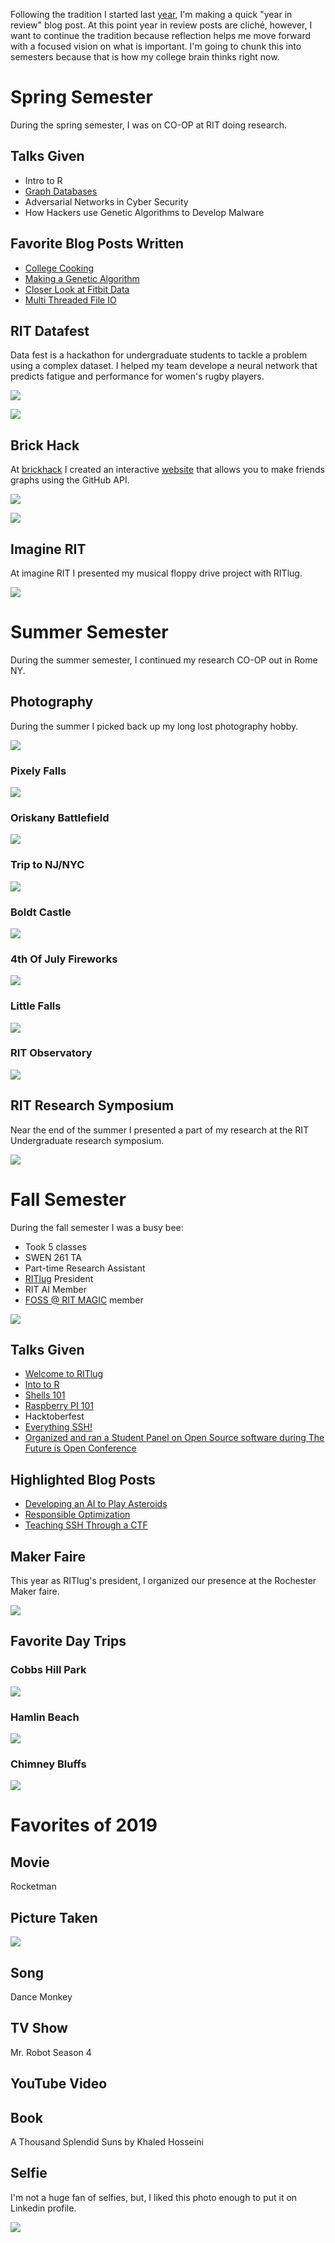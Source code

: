 Following the tradition I started last
[year](https://jrtechs.net/other/2018-in-review), I'm making a quick
"year in review" blog post. At this point year in review posts are
cliché, however, I want to continue the tradition because reflection
helps me move forward with a focused vision on what is important.  I'm
going to chunk this into semesters because that is how my college
brain thinks right now.  

# Spring Semester

During the spring semester, I was on CO-OP at RIT doing research.  

## Talks Given

- Intro to R
- [Graph Databases](https://ritlug.com/talks/2019/03/01/graph-databases/)
- Adversarial Networks in Cyber Security
- How Hackers use Genetic Algorithms to Develop Malware

## Favorite Blog Posts Written

- [College Cooking](https://jrtechs.net/other/college-cookbook)
- [Making a Genetic Algorithm](https://jrtechs.net/data-science/lets-build-a-genetic-algorithm)
- [Closer Look at Fitbit Data](https://jrtechs.net/data-science/a-closer-look-at-fitbit-data)
- [Multi Threaded File IO](https://jrtechs.net/programming/multi-threaded-file-io)


## RIT Datafest

Data fest is a hackathon for undergraduate students to tackle a
problem using a complex dataset. I helped my team develope a neural
network that predicts fatigue and performance for women's rugby
players.  

![](media/2019-review/teamFatigue.png)

![](media/2019-review/network.png)

## Brick Hack

At [brickhack](https://www.brickhack.io/) I created an interactive
[website](https://github-graphs.com/) that allows you to make friends
graphs using the GitHub API.  


![](media/2019-review/hack.jpg)

![](media/2019-review/friends.png)

## Imagine RIT

At imagine RIT I presented my musical floppy drive project with
RITlug.  

![](media/2019-review/imagine.jpg)


# Summer Semester

During the summer semester, I continued my research CO-OP out in Rome
NY.  

## Photography

During the summer I picked back up my long lost photography hobby.

![](media/2019-review/myself.jpg)

### Pixely Falls

![](media/2019-review/pixely.jpg)

### Oriskany Battlefield

![](media/2019-review/oriskany.jpg)

### Trip to NJ/NYC

![](media/2019-review/nyc.jpg)

### Boldt Castle

![](media/2019-review/boldt.jpg)

### 4th Of July Fireworks

![](media/2019-review/fire.jpg)

### Little Falls

![](media/2019-review/little.jpg)

### RIT Observatory

![](media/2019-review/observatory.jpg)


## RIT Research Symposium

Near the end of the summer I presented a part of my research at the
RIT Undergraduate research symposium. 

![](media/2019-review/research.jpg)

# Fall Semester

During the fall semester I was a busy bee:  

- Took 5 classes
- SWEN 261 TA
- Part-time Research Assistant
- [RITlug](https://ritlug.com) President
- RIT AI Member
- [FOSS @ RIT MAGIC](https://fossrit.github.io/) member


![](media/2019-review/rit.jpg)

## Talks Given

- [Welcome to RITlug](https://ritlug.com/talks/2019/08/30/welcome-to-ritlug/)
- [Into to R](http://rit-scg.com/workshop/2019/09/30/programming-in-R/)
- [Shells 101](https://ritlug.com/talks/2019/09/30/shells/)
- [Raspberry PI 101](https://ritlug.com/talks/2019/10/25/pi-fest/)
- Hacktoberfest
- [Everything SSH!](https://jrtechs.net/open-source/teaching-ssh-through-a-ctf)
- [Organized and ran a Student Panel on Open Source software during The Future is Open Conference](https://fossrit.github.io/events/2019/10/26/the-future-is-open/)


## Highlighted Blog Posts

- [Developing an AI to Play Asteroids](https://jrtechs.net/data-science/developing-an-ai-to-play-asteroids-part-1) 
- [Responsible Optimization](https://jrtechs.net/other/responsible-optimization)
- [Teaching SSH Through a CTF](https://jrtechs.net/open-source/teaching-ssh-through-a-ctf)

## Maker Faire

This year as RITlug's president, I organized our presence at the
Rochester Maker faire. 

![](media/2019-review/maker.jpg)

## Favorite Day Trips

### Cobbs Hill Park

![](media/2019-review/hill.jpg)

### Hamlin Beach

![](media/2019-review/observatory.jpg)

### Chimney Bluffs

![](media/2019-review/hamlin.jpg)


# Favorites of 2019

## Movie

Rocketman  

<youtube src="S3vO8E2e6G0" />

## Picture Taken

![](media/2019-review/1.jpg)

## Song

Dance Monkey  

<youtube src="q0hyYWKXF0Q" />

## TV Show

Mr. Robot Season 4  

<youtube src="o4r1X1wG1FQ" />

## YouTube Video

<youtube src="8gdJiNqP35k" />

## Book

A Thousand Splendid Suns by Khaled Hosseini 

## Selfie

I'm not a huge fan of selfies, but, I liked this photo enough to put
it on Linkedin profile. 

![](media/2019-review/selfie.jpg)
